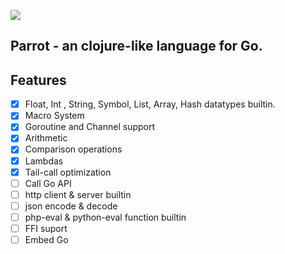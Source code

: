 
![](https://parrot.moe/assets/logo.png)

## Parrot - an clojure-like language for Go.


## Features

* [X] Float, Int , String, Symbol, List, Array, Hash datatypes builtin.
* [X] Macro System
* [X] Goroutine and Channel support
* [X] Arithmetic
* [X] Comparison operations
* [X] Lambdas
* [X] Tail-call optimization
* [ ] Call Go API
* [ ] http client & server builtin
* [ ] json encode & decode
* [ ] php-eval & python-eval function builtin
* [ ] FFI suport
* [ ] Embed Go
